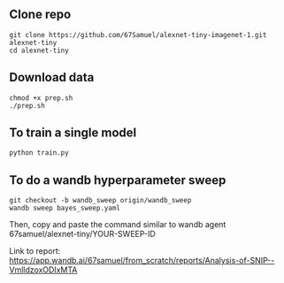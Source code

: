 ## Clone repo
```
git clone https://github.com/67Samuel/alexnet-tiny-imagenet-1.git alexnet-tiny
cd alexnet-tiny
```

## Download data
```
chmod +x prep.sh
./prep.sh
```

## To train a single model
```
python train.py
```

## To do a wandb hyperparameter sweep
```
git checkout -b wandb_sweep origin/wandb_sweep
wandb sweep bayes_sweep.yaml
```
Then, copy and paste the command similar to wandb agent 67samuel/alexnet-tiny/YOUR-SWEEP-ID

Link to report:
https://app.wandb.ai/67samuel/from_scratch/reports/Analysis-of-SNIP--VmlldzoxODIxMTA

